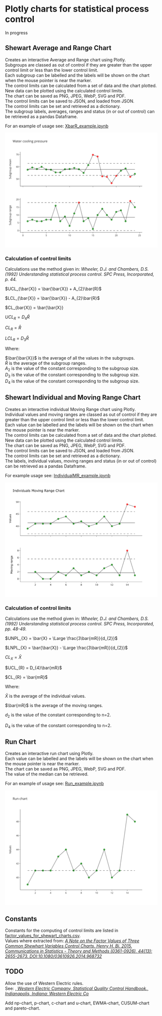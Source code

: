 # Plotly charts for statistical process control

In progress

## Shewart Average and Range Chart
Creates an interactive Average and Range chart using Plotly.  
Subgroups are classed as out of control if they are greater than the upper control limit or less than the lower control limit.  
Each subgroup can be labelled and the labels will be shown on the chart when the mouse pointer is near the marker.  
The control limits can be calculated from a set of data and the chart plotted.  
New data can be plotted using the calculated control limits.  
The chart can be saved as PNG, JPEG, WebP, SVG and PDF.  
The control limits can be saved to JSON, and  loaded from JSON.  
The control limits can be set and retrieved as a dictionary.  
The subgroup labels, averages, ranges and status (in or out of control) can be retrieved as a pandas Dataframe.

For an example of usage see: [XbarR_example.ipynb](/examples/XbarR/XbarR_example.ipynb)

![XbarR_chart.svg](https://github.com/joolian/plotly_spc_charts/blob/package/examples/XbarR/chart_image.svg)


### Calculation of control limits
Calculations use the method given in: <em>Wheeler, D.J. and Chambers, D.S. (1992) Understanding statistical process control. SPC Press, Incorporated, p. 44.</em>  

$UCL_{\bar{X}} = \bar{\bar{X}} + A_{2}\bar{R}$  
  
$LCL_{\bar{X}} = \bar{\bar{X}} - A_{2}\bar{R}$  

$CL_{bar{X}} = \bar{\bar{X}}
  
$UCL_{R} = D_{4}\bar{R}$  
  
$CL_{R} = \bar{R}$  
  
$LCL_{R} = D_{3}\bar{R}$

Where:

$\bar{\bar{X}}$ is the average of all the values in the subgroups.  
$\bar{R}$ is the average of the subgroup ranges.  
$A_{2}$ is the value of the constant corresponding to the subgroup size.  
$D_{3}$ is the value of the constant corresponding to the subgroup size.  
$D_{4}$ is the value of the constant corresponding to the subgroup size.

## Shewart Individual and Moving Range Chart
Creates an interactive individual Moving Range chart using Plotly.  
Individual values and moving ranges are classed as out of control if they are greater than the upper control limit or less than the lower control limit.  
Each value can be labelled and the labels will be shown on the chart when the mouse pointer is near the marker.  
The control limits can be calculated from a set of data and the chart plotted.  
New data can be plotted using the calculated control limits.  
The chart can be saved as PNG, JPEG, WebP, SVG and PDF.  
The control limits can be saved to JSON, and  loaded from JSON.  
The control limits can be set and retrieved as a dictionary.  
The labels, individual values, moving ranges and status (in or out of control) can be retrieved as a pandas Dataframe.

For example usage see: [IndividualMR_example.ipynb](examples%2FIndividualMR%2FIndividualMR_example.ipynb)  

![chart_image.png](https://github.com/joolian/plotly_spc_charts/blob/main/examples/IndividualMR/chart_image.png)

### Calculation of control limits
Calculations use the method given in: <em>Wheeler, D.J. and Chambers, D.S. (1992) Understanding statistical process control. SPC Press, Incorporated, pp. 48-49.</em>  

$UNPL_{X} = \bar{X} + \Large \frac{3\bar{mR}}{d_{2}}$

$LNPL_{X} = \bar{\bar{X}} - \Large \frac{3\bar{mR}}{d_{2}}$

$CL_{X} = \bar{X}$

$UCL_{R} = D_{4}\bar{mR}$  

$CL_{R} = \bar{mR}$  

Where:  

$\bar{X}$ is the average of the individual values.

$\bar{mR}$ is the average of the moving ranges. 

$d_{2}$ is the value of the constant corresponding to n=2.  

$D_{4}$ is the value of the constant corresponding to n=2.  

 ## Run Chart
Creates an interactive run chart using Plotly.  
Each value can be labelled and the labels will be shown on the chart when the mouse pointer is near the marker.  
The chart can be saved as PNG, JPEG, WebP, SVG and PDF.  
The value of the median can be retrieved.  

For an example of usage see: [Run_example.ipynb](examples%2FRun%2FRun_example.ipynb)  

![chart_image.svg](examples%2FRun%2Fchart_image.svg)

## Constants
Constants for the computing of control limits are listed in [factor_values_for_shewart_charts.csv](constants/factor_values_for_shewart_charts.csv).  
Values where extracted from: 
<em>[A Note on the Factor Values of Three Common Shewhart Variables Control Charts. Henry H. Bi. 2015. Communications in Statistics - Theory and Methods (0361-0926). 44(13): 2655-2673. DOI:10.1080/03610926.2014.968732](https://www.researchgate.net/publication/275236350_A_Note_on_the_Factor_Values_of_Three_Common_Shewhart_Variables_Control_Charts_Henry_H_Bi_2015_Communications_in_Statistics_-_Theory_and_Methods_0361-0926_4413_2655-2673_httpdxdoiorg1010800361092620149)</em>
## TODO
Allow the use of Western Electric rules.  
See: ,<em>[ Western Electric Company, Statistical Quality Control Handbook., Indianapolis, Indiana: Western Electric Co](https://www.westernelectric.com/library#technical)</em>

Add np-chart, p-chart, c-chart and u-chart, EWMA-chart, CUSUM-chart and pareto-chart.
